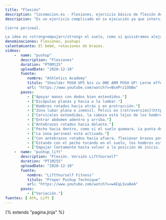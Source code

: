 ```yaml
---
title: "Flexión"
description: "locomocion.es - Flexiones, ejercicio básico de flexión de brazos"
descripcion: "Es un ejercicio complicado en su ejecución ya que intervienen muchas cadenas musculares. Pegar bien los codos a los costados. Los hombros deben estar rotados hacia atrás y en protracción. La zona dorsal se redondea. Las escápulas bajan hacia la lumbar, se abren arriba y se cierran abajo,

Cierre perineal.

La idea es <strong>empujar</strong> el suelo, como si quisiéramos alejarnos de él metiendo el esternón."
denominaciones: Flexiones, pushups
calentamiento: El bebé, rotaciones de brazos.
videos: 
    -  name: "pushup"
       description: "Flexiones"
       duration: "PT0M12S"
       uploadDate: "2020-12-10"
       fuente: 
          nombre: "Athletics Academy"
          titulo: "Shoulder PUSH UPS bis zu ONE ARM PUSH UP! Lerne effektive Push-Übungen aus dem Movement Bereich"
          url: "https://www.youtube.com/watch?v=BsePrz1ObBw"
       pasos:
          - ["Apoyar manos con dedos bien extendidos."]
          - ["Escápulas planas y hacia a la lumbar."]
          - ["Hombros rotados hacia atrás y en protracción."]
          - ["Zona lubar plana e inmóvil. Pelvis en [retroversión](https://www.youtube.com/watch?v=DjsXp4_Tnmw).Tensamos glúteos durante todo el ejercicio."] 
          - ["Cervicales extendidas, la cabeza está lejos de los hombros."]
          - ["Entrar abdomen adentro y arriba."]
          - ["Antebrazos rotados hacia delante."]
          - ["Pecho hacia dentro, como si el suelo quemara. La punta del esternón se hunde y va hacia la espalda. La zona dorsal se redondea."]
          - ["La zona perineal está activada."]
          - ["Con antebrazos rotados hacia afuera, flexionar brazos poco a poco hasta tocar con la nariz o el pecho en el suelo. Nada más en el cuerpo debe moverse."]
          - ["Estando con el pecho tocando en el suelo, los hombros están en retracción."]
          - ["Empujar lentamente hasta volver a la posición de inicio. Los hombros se estiran en protracción."]
    -  name: "pushup_lift"
       description: "Flexión. Versión LiftYourself"
       duration: "PT1M25S"
       uploadDate: "2020-12-10"
       fuente: 
          nombre: "LiftYourself Fitness"
          titulo: "Proper Pushup Technique"
          url: "https://www.youtube.com/watch?v=w4EqLSxa8eA"
       pasos:
          - ["Variación."]
fuentes: [ Ath, Lift ]
---
```

{% extends "pagina.jinja" %}
